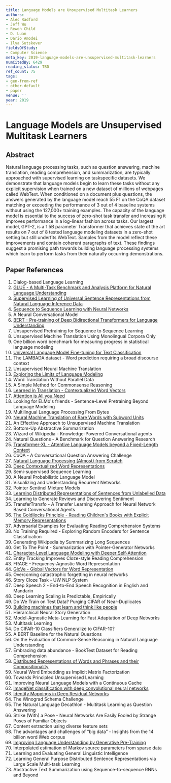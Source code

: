 ```yaml
---
title: Language Models are Unsupervised Multitask Learners
authors:
- Alec Radford
- Jeff Wu
- Rewon Child
- D. Luan
- Dario Amodei
- Ilya Sutskever
fieldsOfStudy:
- Computer Science
meta_key: 2019-language-models-are-unsupervised-multitask-learners
numCitedBy: 6429
reading_status: TBD
ref_count: 75
tags:
- gen-from-ref
- other-default
- paper
venue: ''
year: 2019
---
```


# Language Models are Unsupervised Multitask Learners

## Abstract

Natural language processing tasks, such as question answering, machine translation, reading comprehension, and summarization, are typically approached with supervised learning on taskspecific datasets. We demonstrate that language models begin to learn these tasks without any explicit supervision when trained on a new dataset of millions of webpages called WebText. When conditioned on a document plus questions, the answers generated by the language model reach 55 F1 on the CoQA dataset matching or exceeding the performance of 3 out of 4 baseline systems without using the 127,000+ training examples. The capacity of the language model is essential to the success of zero-shot task transfer and increasing it improves performance in a log-linear fashion across tasks. Our largest model, GPT-2, is a 1.5B parameter Transformer that achieves state of the art results on 7 out of 8 tested language modeling datasets in a zero-shot setting but still underfits WebText. Samples from the model reflect these improvements and contain coherent paragraphs of text. These findings suggest a promising path towards building language processing systems which learn to perform tasks from their naturally occurring demonstrations.

## Paper References

1. Dialog-based Language Learning
2. [GLUE - A Multi-Task Benchmark and Analysis Platform for Natural Language Understanding](2018-glue-a-multi-task-benchmark-and-analysis-platform-for-natural-language-understanding)
3. [Supervised Learning of Universal Sentence Representations from Natural Language Inference Data](2017-supervised-learning-of-universal-sentence-representations-from-natural-language-inference-data)
4. [Sequence to Sequence Learning with Neural Networks](2014-sequence-to-sequence-learning-with-neural-networks)
5. A Neural Conversational Model
6. [BERT - Pre-training of Deep Bidirectional Transformers for Language Understanding](2019-bert.md)
7. Unsupervised Pretraining for Sequence to Sequence Learning
8. Unsupervised Machine Translation Using Monolingual Corpora Only
9. One billion word benchmark for measuring progress in statistical language modeling
10. [Universal Language Model Fine-tuning for Text Classification](2018-universal-language-model-fine-tuning-for-text-classification)
11. The LAMBADA dataset - Word prediction requiring a broad discourse context
12. Unsupervised Neural Machine Translation
13. [Exploring the Limits of Language Modeling](2016-exploring-the-limits-of-language-modeling)
14. Word Translation Without Parallel Data
15. A Simple Method for Commonsense Reasoning
16. [Learned in Translation - Contextualized Word Vectors](2017-learned-in-translation-contextualized-word-vectors)
17. [Attention is All you Need](2017-attention-is-all-you-need)
18. Looking for ELMo's friends - Sentence-Level Pretraining Beyond Language Modeling
19. Multilingual Language Processing From Bytes
20. [Neural Machine Translation of Rare Words with Subword Units](2016-neural-machine-translation-of-rare-words-with-subword-units)
21. An Effective Approach to Unsupervised Machine Translation
22. Bottom-Up Abstractive Summarization
23. Wizard of Wikipedia - Knowledge-Powered Conversational agents
24. Natural Questions - A Benchmark for Question Answering Research
25. [Transformer-XL - Attentive Language Models beyond a Fixed-Length Context](2019-transformer-xl-attentive-language-models-beyond-a-fixed-length-context)
26. CoQA - A Conversational Question Answering Challenge
27. [Natural Language Processing (Almost) from Scratch](2011-natural-language-processing-almost-from-scratch)
28. [Deep Contextualized Word Representations](2018-deep-contextualized-word-representations)
29. Semi-supervised Sequence Learning
30. A Neural Probabilistic Language Model
31. Visualizing and Understanding Recurrent Networks
32. Pointer Sentinel Mixture Models
33. [Learning Distributed Representations of Sentences from Unlabelled Data](2016-learning-distributed-representations-of-sentences-from-unlabelled-data)
34. Learning to Generate Reviews and Discovering Sentiment
35. TransferTransfo - A Transfer Learning Approach for Neural Network Based Conversational Agents
36. [The Goldilocks Principle - Reading Children's Books with Explicit Memory Representations](2016-the-goldilocks-principle-reading-children-s-books-with-explicit-memory-representations)
37. Adversarial Examples for Evaluating Reading Comprehension Systems
38. No Training Required - Exploring Random Encoders for Sentence Classification
39. Generating Wikipedia by Summarizing Long Sequences
40. Get To The Point - Summarization with Pointer-Generator Networks
41. [Character-Level Language Modeling with Deeper Self-Attention](2019-character-level-language-modeling-with-deeper-self-attention)
42. Entity Tracking Improves Cloze-style Reading Comprehension
43. FRAGE - Frequency-Agnostic Word Representation
44. [GloVe - Global Vectors for Word Representation](2014-glove-global-vectors-for-word-representation)
45. Overcoming catastrophic forgetting in neural networks
46. Story Cloze Task - UW NLP System
47. Deep Speech 2 - End-to-End Speech Recognition in English and Mandarin
48. Deep Learning Scaling is Predictable, Empirically
49. Do We Train on Test Data? Purging CIFAR of Near-Duplicates
50. [Building machines that learn and think like people](2016-building-machines-that-learn-and-think-like-people)
51. Hierarchical Neural Story Generation
52. Model-Agnostic Meta-Learning for Fast Adaptation of Deep Networks
53. Multitask Learning
54. Do CIFAR-10 Classifiers Generalize to CIFAR-10?
55. A BERT Baseline for the Natural Questions
56. On the Evaluation of Common-Sense Reasoning in Natural Language Understanding
57. Embracing data abundance - BookTest Dataset for Reading Comprehension
58. [Distributed Representations of Words and Phrases and their Compositionality](2013-distributed-representations-of-words-and-phrases-and-their-compositionality)
59. Neural Word Embedding as Implicit Matrix Factorization
60. Towards Principled Unsupervised Learning
61. Improving Neural Language Models with a Continuous Cache
62. [ImageNet classification with deep convolutional neural networks](2012-alexnet.md)
63. [Identity Mappings in Deep Residual Networks](2016-identity-mappings-in-deep-residual-networks)
64. The Winograd Schema Challenge
65. The Natural Language Decathlon - Multitask Learning as Question Answering
66. Strike (With) a Pose - Neural Networks Are Easily Fooled by Strange Poses of Familiar Objects
67. Content extraction using diverse feature sets
68. The advantages and challenges of “big data” - Insights from the 14 billion word iWeb corpus
69. [Improving Language Understanding by Generative Pre-Training](2018-improving-language-understanding-by-generative-pre-training)
70. Interpolated estimation of Markov source parameters from sparse data
71. Learning and Evaluating General Linguistic Intelligence
72. Learning General Purpose Distributed Sentence Representations via Large Scale Multi-task Learning
73. Abstractive Text Summarization using Sequence-to-sequence RNNs and Beyond
